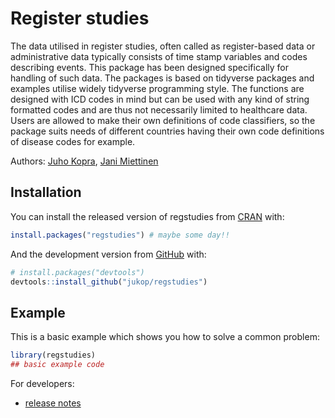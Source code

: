 
<!-- README.md is generated from README.Rmd. Please edit that file -->

# Register studies

<!-- badges: start -->

<!-- badges: end -->

The data utilised in register studies, often called as register-based
data or administrative data typically consists of time stamp variables
and codes describing events. This package has been designed specifically
for handling of such data. The packages is based on tidyverse packages
and examples utilise widely tidyverse programming style. The functions
are designed with ICD codes in mind but can be used with any kind of
string formatted codes and are thus not necessarily limited to
healthcare data. Users are allowed to make their own definitions of code
classifiers, so the package suits needs of different countries having
their own code definitions of disease codes for example.

Authors: [Juho Kopra](https://github.com/jukop), [Jani
Miettinen](https://github.com/janikmiet)

## Installation

You can install the released version of regstudies from
[CRAN](https://CRAN.R-project.org) with:

``` r
install.packages("regstudies") # maybe some day!! 
```

And the development version from [GitHub](https://github.com/) with:

``` r
# install.packages("devtools")
devtools::install_github("jukop/regstudies")
```

## Example

This is a basic example which shows you how to solve a common problem:

``` r
library(regstudies)
## basic example code
```

For developers:

  - [release notes](http://r-pkgs.had.co.nz/release.html)
